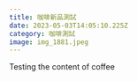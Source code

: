 ```yaml
---
title: 咖啡新品測試
date: 2023-05-03T14:05:10.225Z
category: 咖啡測試
image: img_1881.jpeg
---
```

Testing the content of coffee